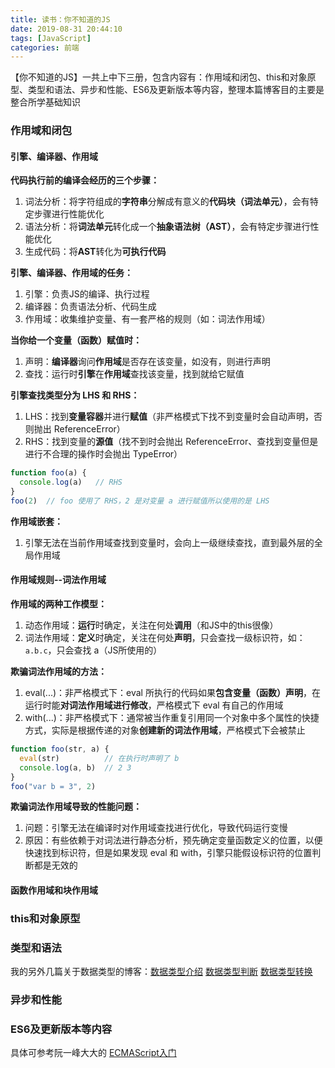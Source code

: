 ```yaml
---
title: 读书：你不知道的JS
date: 2019-08-31 20:44:10
tags: [JavaScript]
categories: 前端
---
```


【你不知道的JS】一共上中下三册，包含内容有：作用域和闭包、this和对象原型、类型和语法、异步和性能、ES6及更新版本等内容，整理本篇博客目的主要是整合所学基础知识
<escape><!-- more --></escape>

### 作用域和闭包
#### 引擎、编译器、作用域
**代码执行前的编译会经历的三个步骤：**
1. 词法分析：将字符组成的**字符串**分解成有意义的**代码块（词法单元）**，会有特定步骤进行性能优化
2. 语法分析：将**词法单元**转化成一个**抽象语法树（AST）**，会有特定步骤进行性能优化
3. 生成代码：将**AST**转化为**可执行代码**

**引擎、编译器、作用域的任务：**
1. 引擎：负责JS的编译、执行过程
2. 编译器：负责语法分析、代码生成
3. 作用域：收集维护变量、有一套严格的规则（如：词法作用域）

**当你给一个变量（函数）赋值时：**
1. 声明：**编译器**询问**作用域**是否存在该变量，如没有，则进行声明
2. 查找：运行时**引擎**在**作用域**查找该变量，找到就给它赋值

**引擎查找类型分为 LHS 和 RHS：**
1. LHS：找到**变量容器**并进行**赋值**（非严格模式下找不到变量时会自动声明，否则抛出 ReferenceError）
2. RHS：找到变量的**源值**（找不到时会抛出 ReferenceError、查找到变量但是进行不合理的操作时会抛出 TypeError）
```js
function foo(a) {
  console.log(a)   // RHS
}
foo(2)  // foo 使用了 RHS，2 是对变量 a 进行赋值所以使用的是 LHS
```

**作用域嵌套：**
1. 引擎无法在当前作用域查找到变量时，会向上一级继续查找，直到最外层的全局作用域

#### 作用域规则--词法作用域
**作用域的两种工作模型：**
1. 动态作用域：**运行**时确定，关注在何处**调用**（和JS中的this很像）
2. 词法作用域：**定义**时确定，关注在何处**声明**，只会查找一级标识符，如：`a.b.c`，只会查找 a（JS所使用的）

**欺骗词法作用域的方法：**
1. eval(...)：非严格模式下：eval 所执行的代码如果**包含变量（函数）声明**，在运行时能**对词法作用域进行修改**，严格模式下 eval 有自己的作用域
2. with(...)：非严格模式下：通常被当作重复引用同一个对象中多个属性的快捷方式，实际是根据传递的对象**创建新的词法作用域**，严格模式下会被禁止
```js
function foo(str, a) {
  eval(str)          // 在执行时声明了 b
  console.log(a, b)  // 2 3
}
foo("var b = 3", 2)
```

**欺骗词法作用域导致的性能问题：**
1. 问题：引擎无法在编译时对作用域查找进行优化，导致代码运行变慢
2. 原因：有些依赖于对词法进行静态分析，预先确定变量函数定义的位置，以便快速找到标识符，但是如果发现 eval 和 with，引擎只能假设标识符的位置判断都是无效的

#### 函数作用域和块作用域




### this和对象原型


### 类型和语法
我的另外几篇关于数据类型的博客：[数据类型介绍](https://nolaaaaa.github.io/2018/04/26/JavaScript%E6%95%B0%E6%8D%AE%E7%B1%BB%E5%9E%8B%E4%BB%8B%E7%BB%8D/) [数据类型判断](https://nolaaaaa.github.io/2018/04/28/JavaScript%E6%95%B0%E6%8D%AE%E7%B1%BB%E5%9E%8B%E5%88%A4%E6%96%AD/) [数据类型转换](https://nolaaaaa.github.io/2018/04/27/JavaScript%E6%95%B0%E6%8D%AE%E7%B1%BB%E5%9E%8B%E8%BD%AC%E6%8D%A2/)


### 异步和性能


### ES6及更新版本等内容
具体可参考阮一峰大大的 [ECMAScript入门](http://es6.ruanyifeng.com/)